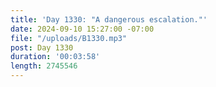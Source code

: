 ```yaml
---
title: 'Day 1330: "A dangerous escalation."'
date: 2024-09-10 15:27:00 -07:00
file: "/uploads/B1330.mp3"
post: Day 1330
duration: '00:03:58'
length: 2745546
---
```


